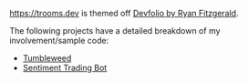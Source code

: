 https://trooms.dev is themed off [Devfolio by Ryan Fitzgerald](https://github.com/RyanFitzgerald/devfolio).

The following projects have a detailed breakdown of my involvement/sample code:
- [Tumbleweed](https://trooms.dev/Tumbleweed/)
- [Sentiment Trading Bot](https://trooms.dev/projects/argus/)









